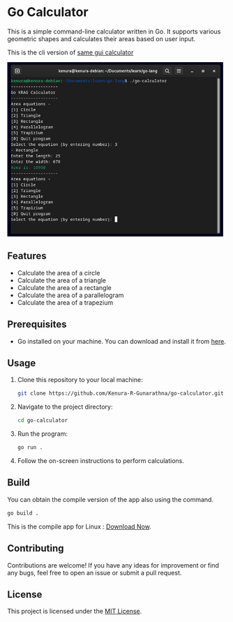 # Go Calculator

This is a simple command-line calculator written in Go. It supports various geometric shapes and calculates their areas based on user input.

This is the cli version of [same gui calculator](https://github.com/Kenura-R-Gunarathna/go-gui-calculator.git)

<img src="./screenshot.png" height="400px">

## Features

- Calculate the area of a circle
- Calculate the area of a triangle
- Calculate the area of a rectangle
- Calculate the area of a parallelogram
- Calculate the area of a trapezium

## Prerequisites

- Go installed on your machine. You can download and install it from [here](https://golang.org/dl/).

## Usage

1. Clone this repository to your local machine:

   ```bash
   git clone https://github.com/Kenura-R-Gunarathna/go-calculator.git
   ```

2. Navigate to the project directory:

   ```bash
   cd go-calculator
   ```

3. Run the program:

   ```bash
   go run .
   ```

4. Follow the on-screen instructions to perform calculations.

## Build

You can obtain the compile version of the app also using the command.

```bash
go build .
```

This is the compile app for Linux : [Download Now](./bin/go-calculator).

## Contributing

Contributions are welcome! If you have any ideas for improvement or find any bugs, feel free to open an issue or submit a pull request.

## License

This project is licensed under the [MIT License](LICENSE).

